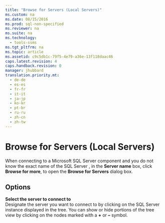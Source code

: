 ```yaml
---
title: "Browse for Servers (Local Servers)"
ms.custom: na
ms.date: 08/15/2016
ms.prod: sql-non-specified
ms.reviewer: na
ms.suite: na
ms.technology: 
  - tools-ssms
ms.tgt_pltfrm: na
ms.topic: article
ms.assetid: c9c5db1c-79f5-4e79-a36e-13f118daac46
caps.latest.revision: 4
caps.handback.revision: 0
manager: jhubbard
translation.priority.mt: 
  - de-de
  - es-es
  - fr-fr
  - it-it
  - ja-jp
  - ko-kr
  - pt-br
  - ru-ru
  - zh-cn
  - zh-tw
---
```

# Browse for Servers (Local Servers)
When connecting to a  Microsoft   SQL Server  component and you do not know the exact name of the  SQL Server , in the **Server name** box, click **Browse for more**, to open the **Browse for Servers** dialog box.  
  
## Options  
**Select the server to connect to**  
Designate the server you want to connect to by clicking on the  SQL Server  instance displayed in the tree. You can show or hide portions of the tree view by clicking on the nodes marked with a **+** or **–** symbol.  
  
